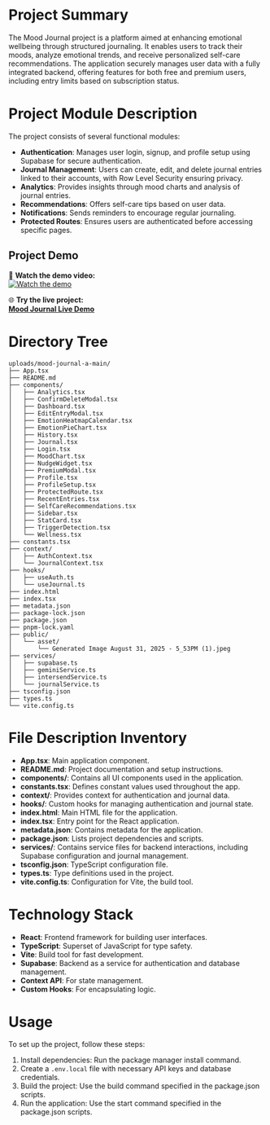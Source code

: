 # Project Summary
The Mood Journal project is a platform aimed at enhancing emotional wellbeing through structured journaling. It enables users to track their moods, analyze emotional trends, and receive personalized self-care recommendations. The application securely manages user data with a fully integrated backend, offering features for both free and premium users, including entry limits based on subscription status.

# Project Module Description
The project consists of several functional modules:
- **Authentication**: Manages user login, signup, and profile setup using Supabase for secure authentication.
- **Journal Management**: Users can create, edit, and delete journal entries linked to their accounts, with Row Level Security ensuring privacy.
- **Analytics**: Provides insights through mood charts and analysis of journal entries.
- **Recommendations**: Offers self-care tips based on user data.
- **Notifications**: Sends reminders to encourage regular journaling.
- **Protected Routes**: Ensures users are authenticated before accessing specific pages.
## Project Demo

🎥 **Watch the demo video:**  
[![Watch the demo](https://img.shields.io/badge/Watch%20Demo-Loom-blue?logo=loom&style=for-the-badge)](https://www.loom.com/share/1eb0ced00dfc49479a773dfd867763d6)

🌐 **Try the live project:**  
[**Mood Journal Live Demo**](https://mood-journal-a.vercel.app/#/login)

# Directory Tree
```
uploads/mood-journal-a-main/
├── App.tsx
├── README.md
├── components/
│   ├── Analytics.tsx
│   ├── ConfirmDeleteModal.tsx
│   ├── Dashboard.tsx
│   ├── EditEntryModal.tsx
│   ├── EmotionHeatmapCalendar.tsx
│   ├── EmotionPieChart.tsx
│   ├── History.tsx
│   ├── Journal.tsx
│   ├── Login.tsx
│   ├── MoodChart.tsx
│   ├── NudgeWidget.tsx
│   ├── PremiumModal.tsx
│   ├── Profile.tsx
│   ├── ProfileSetup.tsx
│   ├── ProtectedRoute.tsx
│   ├── RecentEntries.tsx
│   ├── SelfCareRecommendations.tsx
│   ├── Sidebar.tsx
│   ├── StatCard.tsx
│   ├── TriggerDetection.tsx
│   └── Wellness.tsx
├── constants.tsx
├── context/
│   ├── AuthContext.tsx
│   └── JournalContext.tsx
├── hooks/
│   ├── useAuth.ts
│   └── useJournal.ts
├── index.html
├── index.tsx
├── metadata.json
├── package-lock.json
├── package.json
├── pnpm-lock.yaml
├── public/
│   └── asset/
│       └── Generated Image August 31, 2025 - 5_53PM (1).jpeg
├── services/
│   ├── supabase.ts
│   ├── geminiService.ts
│   ├── intersendService.ts
│   └── journalService.ts
├── tsconfig.json
├── types.ts
└── vite.config.ts
```

# File Description Inventory
- **App.tsx**: Main application component.
- **README.md**: Project documentation and setup instructions.
- **components/**: Contains all UI components used in the application.
- **constants.tsx**: Defines constant values used throughout the app.
- **context/**: Provides context for authentication and journal data.
- **hooks/**: Custom hooks for managing authentication and journal state.
- **index.html**: Main HTML file for the application.
- **index.tsx**: Entry point for the React application.
- **metadata.json**: Contains metadata for the application.
- **package.json**: Lists project dependencies and scripts.
- **services/**: Contains service files for backend interactions, including Supabase configuration and journal management.
- **tsconfig.json**: TypeScript configuration file.
- **types.ts**: Type definitions used in the project.
- **vite.config.ts**: Configuration for Vite, the build tool.

# Technology Stack
- **React**: Frontend framework for building user interfaces.
- **TypeScript**: Superset of JavaScript for type safety.
- **Vite**: Build tool for fast development.
- **Supabase**: Backend as a service for authentication and database management.
- **Context API**: For state management.
- **Custom Hooks**: For encapsulating logic.

# Usage
To set up the project, follow these steps:
1. Install dependencies: Run the package manager install command.
2. Create a `.env.local` file with necessary API keys and database credentials.
3. Build the project: Use the build command specified in the package.json scripts.
4. Run the application: Use the start command specified in the package.json scripts.
